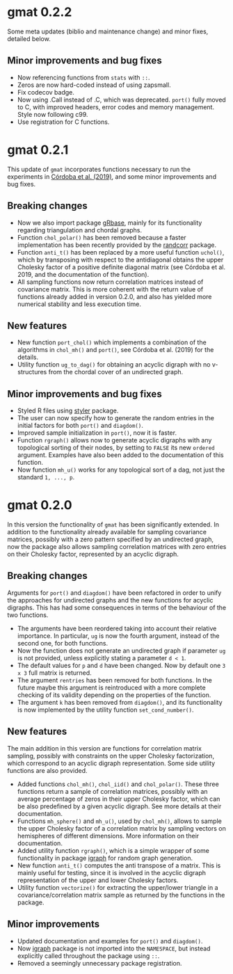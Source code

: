 # gmat 0.2.2
Some meta updates (biblio and maintenance change) and minor fixes, detailed
below.

## Minor improvements and bug fixes
* Now referencing functions from `stats` with `::`.
* Zeros are now hard-coded instead of using zapsmall.
* Fix codecov badge.
* Now using .Call instead of .C, which was deprecated. `port()` fully moved 
to C, with improved headers, error codes and memory management. Style now 
following c99.
* Use registration for C functions.

# gmat 0.2.1

This update of `gmat` incorporates functions necessary to run the experiments in
[Córdoba et al. (2019)](https://arxiv.org/abs/1909.01062), and some minor
improvements and bug fixes.

## Breaking changes
* Now we also import package
  [gRbase](https://CRAN.R-project.org/package=gRbase), mainly for its
  functionality regarding triangulation and chordal graphs.
* Function `chol_polar()` has been removed because a faster implementation has
  been recently provided by the
  [randcorr](https://CRAN.R-project.org/package=randcorr) package.
* Function `anti_t()` has been replaced by a more useful function `uchol()`,
  which by transposing with respect to the antidiagonal obtains the upper
  Cholesky factor of a positive definite diagonal matrix (see Córdoba et al.
  2019, and the documentation of the function).
* All sampling functions now return correlation matrices instead of covariance
  matrix. This is more coherent with the return value of functions already added
  in version 0.2.0, and also has yielded more numerical stability and less
  execution time.

## New features
* New function `port_chol()` which implements a combination of the algorithms in
  `chol_mh()` and `port()`, see Córdoba et al. (2019) for the details.
* Utility function `ug_to_dag()` for obtaining an acyclic digraph with no
  v-structures from the chordal cover of an undirected graph.

## Minor improvements and bug fixes
* Styled R files using [styler](https://CRAN.R-project.org/package=styler)
  package.
* The user can now specify how to generate the random entries in the initial
  factors for both `port()` and `diagdom()`.
* Improved sample initialization in `port()`, now it is faster.
* Function `rgraph()` allows now to generate acyclic digraphs with any
  topological sorting of their nodes, by setting to `FALSE` its new `ordered`
  argument. Examples have also been added to the documentation of this function.
* Now function `mh_u()` works for any topological sort of a dag, not just the
  standard `1, ..., p`.

# gmat 0.2.0

In this version the functionality of `gmat` has been significantly extended.
In addition to the functionality already available for sampling covariance
matrices, possibly with a zero pattern specified by an undirected graph, now the
package also allows sampling correlation matrices with zero entries on their
Cholesky factor, represented by an acyclic digraph. 

## Breaking changes
Arguments for `port()` and `diagdom()` have been refactored in order to unify the
approaches for undirected graphs and the new functions for acyclic digraphs.
This has had some consequences in terms of the behaviour of the two functions.

* The arguments have been reordered taking into account their relative
  importance. In particular, `ug` is now the fourth argument, instead of the
  second one, for both functions.
* Now the function does not generate an undirected graph if parameter `ug` is
  not provided, unless explicitly stating a parameter `d < 1`.
* The default values for `p` and `d` have been changed. Now by default
  one `3 x 3` full matrix is returned.
* The argument `rentries` has been removed for both functions. In the future maybe this
  argument is reintroduced with a more complete checking of its validity
  depending on the properties of the function.
* The argument `k` has been removed from `diagdom()`, and its functionality is now
  implemented by the utility function `set_cond_number()`.

## New features
The main addition in this version are functions for correlation matrix sampling,
possibly with constraints on the upper Cholesky factorization, which correspond
to an acyclic digraph representation. Some side utility functions are also
provided.

* Added functions `chol_mh()`, `chol_iid()` and `chol_polar()`. These three
  functions return a sample of correlation matrices, possibly with an average
  percentage of zeros in their upper Cholesky factor, which can be also
  predefined by a given acyclic digraph. See more details at their
  documentation.
* Functions `mh_sphere()` and `mh_u()`, used by `chol_mh()`,
  allows to sample the upper Cholesky factor of a correlation
  matrix by sampling vectors on hemispheres of different
  dimensions. More information on their documentation.
* Added utility function `rgraph()`, which is a simple wrapper of some
  functionality in package [igraph](https://CRAN.R-project.org/package=igraph)
  for random graph generation.
* New function `anti_t()` computes the anti transpose of a matrix. This is
  mainly useful for testing, since it is involved in the acyclic digraph
  representation of the upper and lower Cholesky factors.
* Utility function `vectorize()` for extracting the upper/lower triangle in a
  covariance/correlation matrix sample as returned by the functions in the
  package.

## Minor improvements
* Updated documentation and examples for `port()` and `diagdom()`.
* Now [igraph](https://CRAN.R-project.org/package=igraph) package is not
  imported into the `NAMESPACE`, but instead explicitly called throughout the
  package using `::`.
* Removed a seemingly unnecessary package registration.

